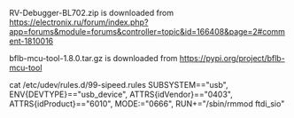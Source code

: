 
RV-Debugger-BL702.zip is downloaded from
https://electronix.ru/forum/index.php?app=forums&module=forums&controller=topic&id=166408&page=2#comment-1810016

bflb-mcu-tool-1.8.0.tar.gz is downloaded from
https://pypi.org/project/bflb-mcu-tool

cat /etc/udev/rules.d/99-sipeed.rules 
SUBSYSTEM=="usb", ENV{DEVTYPE}=="usb_device", ATTRS{idVendor}=="0403", ATTRS{idProduct}=="6010", MODE:="0666", RUN+="/sbin/rmmod ftdi_sio"
